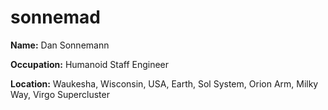 # sonnemad

**Name:** Dan Sonnemann

**Occupation:** Humanoid Staff Engineer

**Location:** Waukesha, Wisconsin, USA, Earth, Sol System, Orion Arm, Milky Way, Virgo Supercluster
